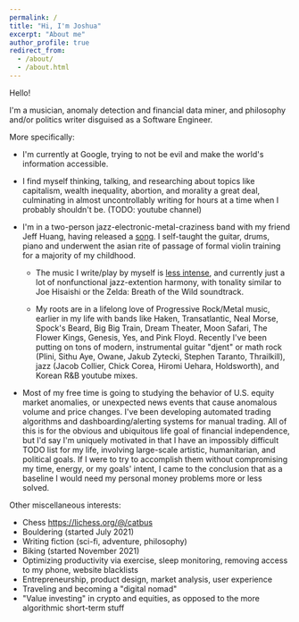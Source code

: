 ```yaml
---
permalink: /
title: "Hi, I'm Joshua"
excerpt: "About me"
author_profile: true
redirect_from: 
  - /about/
  - /about.html
---
```


Hello!

I'm a musician, anomaly detection and financial data miner, and philosophy and/or politics writer disguised as a Software Engineer. 

More specifically:
* I'm currently at Google, trying to not be evil and make the world's information accessible.

* I find myself thinking, talking, and researching about topics like capitalism, wealth inequality, abortion, and morality a great deal, culminating in almost uncontrollably writing for hours at a time when I probably shouldn't be. (TODO: youtube channel)

* I'm in a two-person jazz-electronic-metal-craziness band with my friend Jeff Huang, having released a [song](https://powerfulgopher.bandcamp.com/track/dreamland-2). I self-taught the guitar, drums, piano and underwent the asian rite of passage of formal violin training for a majority of my childhood.

   * The music I write/play by myself is [less intense](https://drive.google.com/file/d/1YbprIiT6MIqBpjudYWGgllr19DLbec58/view?usp=sharing), and currently just a lot of nonfunctional jazz-extention harmony, with tonality similar to Joe Hisaishi or the Zelda: Breath of the Wild soundtrack. 

   * My roots are in a lifelong love of Progressive Rock/Metal music, earlier in my life with bands like Haken, Transatlantic, Neal Morse, Spock's Beard, Big Big Train, Dream Theater, Moon Safari, The Flower Kings, Genesis, Yes, and Pink Floyd. Recently I've been putting on tons of modern, instrumental guitar "djent" or math rock (Plini, Sithu Aye, Owane, Jakub Zytecki, Stephen Taranto, Thrailkill), jazz (Jacob Collier, Chick Corea, Hiromi Uehara, Holdsworth), and Korean R&B youtube mixes.

* Most of my free time is going to studying the behavior of U.S. equity market anomalies, or unexpected news events that cause anomalous volume and price changes. I've been developing automated trading algorithms and dashboarding/alerting systems for manual trading. All of this is for the obvious and ubiquitous life goal of financial independence, but I'd say I'm uniquely motivated in that I have an impossibly difficult TODO list for my life, involving large-scale artistic, humanitarian, and political goals. If I were to try to accomplish them without compromising my time, energy, or my goals' intent, I came to the conclusion that as a baseline I would need my personal money problems more or less solved.

Other miscellaneous interests:
* Chess https://lichess.org/@/catbus
* Bouldering (started July 2021)
* Writing fiction (sci-fi, adventure, philosophy)
* Biking (started November 2021)
* Optimizing productivity via exercise, sleep monitoring, removing access to my phone, website blacklists
* Entrepreneurship, product design, market analysis, user experience
* Traveling and becoming a "digital nomad"
* "Value investing" in crypto and equities, as opposed to the more algorithmic short-term stuff

